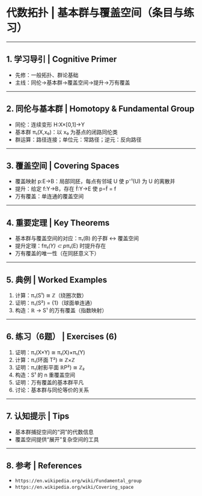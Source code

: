 # 代数拓扑 | 基本群与覆盖空间（条目与练习）

---

## 1. 学习导引 | Cognitive Primer

- 先修：一般拓扑、群论基础
- 主线：同伦→基本群→覆盖空间→提升→万有覆盖

---

## 2. 同伦与基本群 | Homotopy & Fundamental Group

- 同伦：连续变形 H:X×[0,1]→Y
- 基本群 π₁(X,x₀)：以 x₀ 为基点的闭路同伦类
- 群运算：路径连接；单位元：常路径；逆元：反向路径

---

## 3. 覆盖空间 | Covering Spaces

- 覆盖映射 p:E→B：局部同胚，每点有邻域 U 使 p⁻¹(U) 为 U 的离散并
- 提升：给定 f:Y→B，存在 f̃:Y→E 使 p∘f̃ = f
- 万有覆盖：单连通的覆盖空间

---

## 4. 重要定理 | Key Theorems

- 基本群与覆盖空间的对应：π₁(B) 的子群 ↔ 覆盖空间
- 提升定理：f*π₁(Y) ⊂ p*π₁(E) 时提升存在
- 万有覆盖的唯一性（在同胚意义下）

---

## 5. 典例 | Worked Examples

1) 计算：π₁(S¹) ≅ ℤ（绕圈次数）
2) 证明：π₁(S²) = {1}（球面单连通）
3) 构造：ℝ → S¹ 的万有覆盖（指数映射）

---

## 6. 练习（6题） | Exercises (6)

1) 证明：π₁(X×Y) ≅ π₁(X)×π₁(Y)
2) 计算：π₁(环面 T²) ≅ ℤ×ℤ
3) 证明：π₁(射影平面 ℝP²) ≅ ℤ₂
4) 构造：S¹ 的 n 重覆盖空间
5) 证明：万有覆盖的基本群平凡
6) 讨论：基本群与同伦等价的关系

---

## 7. 认知提示 | Tips

- 基本群捕捉空间的“洞”的代数信息
- 覆盖空间提供“展开”复杂空间的工具

---

## 8. 参考 | References

- `https://en.wikipedia.org/wiki/Fundamental_group`
- `https://en.wikipedia.org/wiki/Covering_space`
